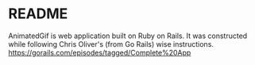 # README

AnimatedGif is web application built on Ruby on Rails. It was constructed while following Chris Oliver's (from Go Rails) wise instructions.
https://gorails.com/episodes/tagged/Complete%20App
